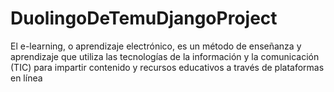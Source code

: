 # DuolingoDeTemuDjangoProject
El e-learning, o aprendizaje electrónico, es un método de enseñanza y aprendizaje que utiliza las tecnologías de la información y la comunicación (TIC) para impartir contenido y recursos educativos a través de plataformas en línea

